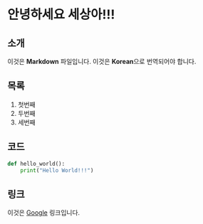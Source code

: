 # 안녕하세요 세상아!!!

## 소개

이것은 **Markdown** 파일입니다. 이것은 **Korean**으로 번역되어야 합니다.

## 목록

1. 첫번째
2. 두번째
3. 세번째

## 코드

```python
def hello_world():
    print("Hello World!!!")
```

## 링크

이것은 [Google](https://www.google.com) 링크입니다.
